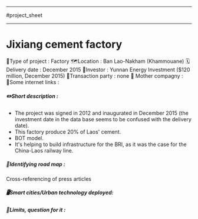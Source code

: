 ___
#project_sheet 
___
# Jixiang cement factory
🏢Type of project : Factory
🗺️Location : Ban Lao-Nakham (Khammouane)
🗓️Delivery date : December 2015
💸Investor : Yunnan Energy Investment ($120 million, December 2015)
🤝Transaction party : none
🦣 Mother compagny :
🔗Some internet links : 

##### ✏️Short description : 
- The project was signed in 2012 and inaugurated in December 2015 (the investment date in the data base seems to be confused with the delivery date).
- This factory produce 20% of Laos' cement.
- BOT model.
- It's helping to build infrastructure for the BRI, as it was the case for the China-Laos railway line.
##### 🔵Identifying road map :
Cross-referencing of press articles

##### 🖥️Smart cities/Urban technology deployed: 

##### 🔻Limits, question for it :